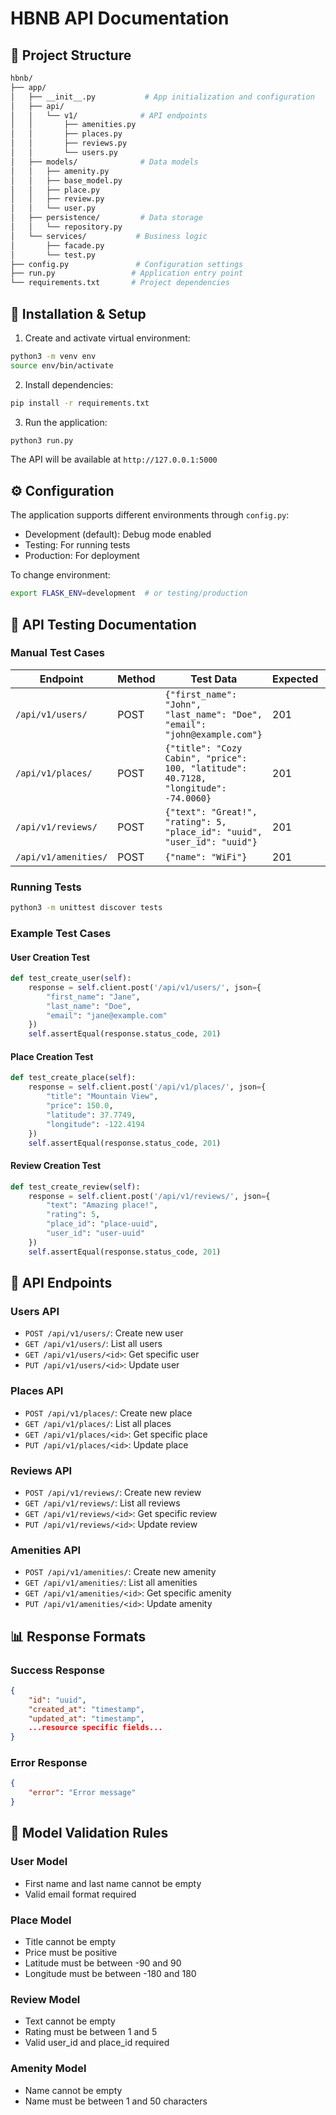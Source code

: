 # HBNB API Documentation

## 📁 Project Structure
```bash
hbnb/
├── app/
│   ├── __init__.py           # App initialization and configuration
│   ├── api/
│   │   └── v1/              # API endpoints 
│   │       ├── amenities.py
│   │       ├── places.py
│   │       ├── reviews.py
│   │       └── users.py
│   ├── models/              # Data models
│   │   ├── amenity.py
│   │   ├── base_model.py
│   │   ├── place.py
│   │   ├── review.py
│   │   └── user.py
│   ├── persistence/         # Data storage
│   │   └── repository.py
│   └── services/           # Business logic
│       ├── facade.py
│       └── test.py
├── config.py               # Configuration settings
├── run.py                 # Application entry point
└── requirements.txt       # Project dependencies
```

## 🚀 Installation & Setup

1. Create and activate virtual environment:
```bash
python3 -m venv env
source env/bin/activate
```

2. Install dependencies:
```bash
pip install -r requirements.txt
```

3. Run the application:
```bash
python3 run.py
```

The API will be available at `http://127.0.0.1:5000`

## ⚙️ Configuration

The application supports different environments through `config.py`:

- Development (default): Debug mode enabled
- Testing: For running tests
- Production: For deployment

To change environment:
```bash
export FLASK_ENV=development  # or testing/production
```

## 🧪 API Testing Documentation

### Manual Test Cases

| Endpoint | Method | Test Data | Expected | Status |
|----------|--------|-----------|-----------|---------|
| `/api/v1/users/` | POST | `{"first_name": "John", "last_name": "Doe", "email": "john@example.com"}` | 201 | ✅ |
| `/api/v1/places/` | POST | `{"title": "Cozy Cabin", "price": 100, "latitude": 40.7128, "longitude": -74.0060}` | 201 | ✅ |
| `/api/v1/reviews/` | POST | `{"text": "Great!", "rating": 5, "place_id": "uuid", "user_id": "uuid"}` | 201 | ✅ |
| `/api/v1/amenities/` | POST | `{"name": "WiFi"}` | 201 | ✅ |

### Running Tests
```bash
python3 -m unittest discover tests
```

### Example Test Cases

#### User Creation Test
```python
def test_create_user(self):
    response = self.client.post('/api/v1/users/', json={
        "first_name": "Jane",
        "last_name": "Doe",
        "email": "jane@example.com"
    })
    self.assertEqual(response.status_code, 201)
```

#### Place Creation Test
```python
def test_create_place(self):
    response = self.client.post('/api/v1/places/', json={
        "title": "Mountain View",
        "price": 150.0,
        "latitude": 37.7749,
        "longitude": -122.4194
    })
    self.assertEqual(response.status_code, 201)
```

#### Review Creation Test
```python
def test_create_review(self):
    response = self.client.post('/api/v1/reviews/', json={
        "text": "Amazing place!",
        "rating": 5,
        "place_id": "place-uuid",
        "user_id": "user-uuid"
    })
    self.assertEqual(response.status_code, 201)
```

## 🚀 API Endpoints

### Users API
- `POST /api/v1/users/`: Create new user
- `GET /api/v1/users/`: List all users
- `GET /api/v1/users/<id>`: Get specific user
- `PUT /api/v1/users/<id>`: Update user

### Places API
- `POST /api/v1/places/`: Create new place
- `GET /api/v1/places/`: List all places
- `GET /api/v1/places/<id>`: Get specific place
- `PUT /api/v1/places/<id>`: Update place

### Reviews API
- `POST /api/v1/reviews/`: Create new review
- `GET /api/v1/reviews/`: List all reviews
- `GET /api/v1/reviews/<id>`: Get specific review
- `PUT /api/v1/reviews/<id>`: Update review

### Amenities API
- `POST /api/v1/amenities/`: Create new amenity
- `GET /api/v1/amenities/`: List all amenities
- `GET /api/v1/amenities/<id>`: Get specific amenity
- `PUT /api/v1/amenities/<id>`: Update amenity

## 📊 Response Formats

### Success Response
```json
{
    "id": "uuid",
    "created_at": "timestamp",
    "updated_at": "timestamp",
    ...resource specific fields...
}
```

### Error Response
```json
{
    "error": "Error message"
}
```

## 🔑 Model Validation Rules

### User Model
- First name and last name cannot be empty
- Valid email format required

### Place Model
- Title cannot be empty
- Price must be positive
- Latitude must be between -90 and 90
- Longitude must be between -180 and 180

### Review Model
- Text cannot be empty
- Rating must be between 1 and 5
- Valid user_id and place_id required

### Amenity Model
- Name cannot be empty
- Name must be between 1 and 50 characters
